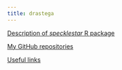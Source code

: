 ```yaml
---
title: drastega
---
```


[Description of *specklestar* R package](docs/specklestar_vignette.md)

[My GitHub repositories](https://github.com/drastega)

[Useful links](docs/useful_links.md)
